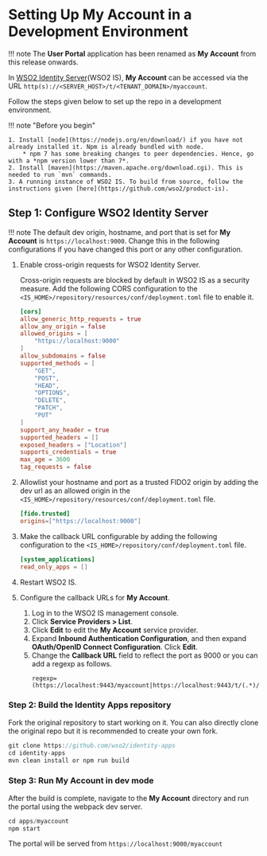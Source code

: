 # Setting Up My Account in a Development Environment

!!! note 
    The **User Portal** application has been renamed as **My Account** from this release onwards.

In [WSO2 Identity Server](https://wso2.com/identity-and-access-management/)(WSO2 IS), **My Account** can be accessed via the URL `http(s)://<SERVER_HOST>/t/<TENANT_DOMAIN>/myaccount`. 

Follow the steps given below to set up the repo in a development environment.

!!! note "Before you begin"

    1. Install [node](https://nodejs.org/en/download/) if you have not already installed it. Npm is already bundled with node.
        * npm 7 has some breaking changes to peer dependencies. Hence, go with a *npm version lower than 7*.
    2. Install [maven](https://maven.apache.org/download.cgi). This is needed to run `mvn` commands.
    3. A running instance of WSO2 IS. To build from source, follow the instructions given [here](https://github.com/wso2/product-is).


## Step 1: Configure WSO2 Identity Server

!!! note
    The default dev origin, hostname, and port that is set for **My Account** is `https://localhost:9000`.
    Change this in the following configurations if you have changed this port or any other configuration.


1.  Enable cross-origin requests for WSO2 Identity Server.

    Cross-origin requests are blocked by default in WSO2 IS as a security measure. Add the following CORS configuration to
    the `<IS_HOME>/repository/resources/conf/deployment.toml` file to enable it.

    ``` toml
    [cors]
    allow_generic_http_requests = true
    allow_any_origin = false
    allowed_origins = [
        "https://localhost:9000"
    ]
    allow_subdomains = false
    supported_methods = [
        "GET",
        "POST",
        "HEAD",
        "OPTIONS",
        "DELETE",
        "PATCH",
        "PUT"
    ]
    support_any_header = true
    supported_headers = []
    exposed_headers = ["Location"]
    supports_credentials = true
    max_age = 3600
    tag_requests = false
    ```

2.  Allowlist your hostname and port as a trusted FIDO2 origin by adding the dev url as an allowed origin in the `<IS_HOME>/repository/resources/conf/deployment.toml` file.
    
    ```toml
    [fido.trusted]
    origins=["https://localhost:9000"]
    ```

3. Make the callback URL configurable by adding the following configuration to the `<IS_HOME>/repository/conf/deployment.toml` file.
    
    ```toml
    [system_applications]
    read_only_apps = []
    ```

4.  Restart WSO2 IS.

5.  Configure the callback URLs for **My Account**.

    1.  Log in to the WSO2 IS management console.
    2.  Click **Service Providers > List**.
    3.  Click **Edit** to edit the **My Account** service provider.
    4.  Expand **Inbound Authentication Configuration**, and then expand **OAuth/OpenID Connect Configuration**. Click **Edit**.
    5.  Change the **Callback URL** field to reflect the port as 9000 or you can add a regexp as follows.
        ```
        regexp=(https://localhost:9443/myaccount|https://localhost:9443/t/(.*)/myaccount|https://localhost:9443/myaccount/login|https://localhost:9443/t/(.*)/myaccount/login|https://localhost:9000/myaccount|https://localhost:9000/t/(.*)/myaccount|https://localhost:9000/myaccount/login|https://localhost:9000/t/(.*)/myaccount/login)
        ```

### Step 2: Build the Identity Apps repository

Fork the original repository to start working on it. You can also directly clone the original repo but it is
recommended to create your own fork.

```java
git clone https://github.com/wso2/identity-apps
cd identity-apps
mvn clean install or npm run build
```

### Step 3: Run My Account in dev mode

After the build is complete, navigate to the **My Account** directory and run the portal using the webpack dev server.
```java
cd apps/myaccount
npm start
```

The portal will be served from `https://localhost:9000/myaccount`
